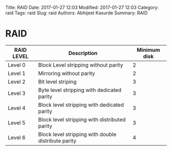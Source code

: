 Title: RAID
Date: 2017-01-27 12:03
Modified: 2017-01-27 12:03
Category: raid
Tags: raid
Slug: raid
Authors: Abhijeet Kasurde
Summary: RAID

RAID
=======


 RAID LEVEL | Description | Minimum disk 
 ---------- | ----------- | ------------
 Level 0    | Block Level stripping without parity | 2
 Level 1    | Mirroring without parity | 2
 Level 2    | Bit level striping | 3
 Level 3    | Byte level stripping with dedicated parity | 3
 Level 4    | Block level stripping with dedicated parity | 3
 Level 5    | Block level stripping with distributed parity | 3
 Level 6    | Block level stripping with double distribute parity | 4

